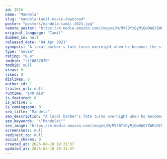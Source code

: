 ```yaml
---
id: 2916
name: "Mandela"
slug: "mandela-tamil-movie-download"
poster: "posters/mandela-tamil-2021.jpg"
remote_poster: "https://m.media-amazon.com/images/M/MV5BYzQyMjQwOWQtZWMzOC00NDgwLWFkNzMtMjc2ZWNiZmQ0Y2RmXkEyXkFqcGc@._V1_SX300.jpg"
original_language: "Tamil"
dubbed_in: null
released_date: "04 Apr 2021"
synopsis: "A local barber's fate turns overnight when he becomes the single deciding vote in the village elections."
type: "movie"
rating: "8.4"
imdbid: "tt10687070"
tmdbid: null
views: 0
likes: 0
dislikes: 0
author_id: 1
trailer_url: null
runtime: "140 min"
is_featured: 0
is_active: 1
is_comingsoon: 0
seo_title: "Mandela"
seo_description: "A local barber's fate turns overnight when he becomes the single deciding vote in the village elections."
seo_keywords: "\"Mandela\""
seo_image: "https://m.media-amazon.com/images/M/MV5BYzQyMjQwOWQtZWMzOC00NDgwLWFkNzMtMjc2ZWNiZmQ0Y2RmXkEyXkFqcGc@._V1_SX300.jpg"
screenshots: null
redirect_to: null
social_shares: 0
created_at: 2025-04-10 19:31:37
updated_at: 2025-04-10 19:31:37
---
```


